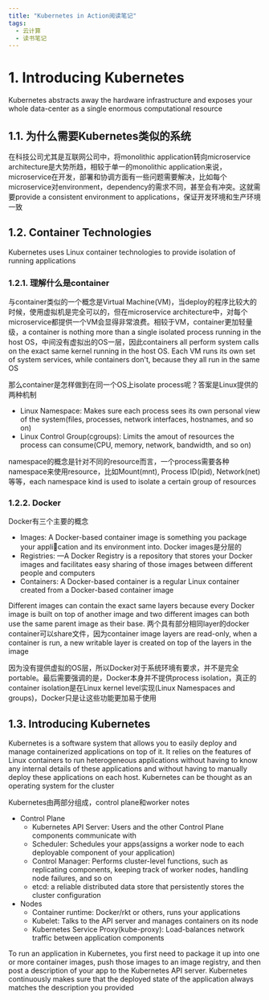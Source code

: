```yaml
---
title: "Kubernetes in Action阅读笔记"
tags:
  - 云计算
  - 读书笔记
---
```


# 1. Introducing Kubernetes

Kubernetes abstracts away the hardware infrastructure and exposes your whole data-center as a single enormous computational resource

## 1.1. 为什么需要Kubernetes类似的系统

在科技公司尤其是互联网公司中，将monolithic application转向microservice architecture是大势所趋，相较于单一的monolithic application来说，microservice在开发，部署和协调方面有一些问题需要解决，比如每个microservice对environment，dependency的需求不同，甚至会有冲突。这就需要provide a consistent environment to applications，保证开发环境和生产环境一致

## 1.2. Container Technologies

Kubernetes uses Linux container technologies to provide isolation of running applications

### 1.2.1. 理解什么是container

与container类似的一个概念是Virtual Machine(VM)，当deploy的程序比较大的时候，使用虚拟机是完全可以的，但在microservice architecture中，对每个microservice都提供一个VM会显得非常浪费。相较于VM，container更加轻量级，a container is nothing more than a single isolated process running in the host OS，中间没有虚拟出的OS一层，因此containers all perform system calls on the exact same kernel running in the host OS. Each VM runs its own set of system services, while containers don't, because they all run in the same OS

那么container是怎样做到在同一个OS上isolate process呢？答案是Linux提供的两种机制
- Linux Namespace: Makes sure each process sees its own personal view of the system(files, processes, network interfaces, hostnames, and so on)
- Linux Control Group(cgroups): Limits the amout of resources the process can consume(CPU, memory, network, bandwidth, and so on)

namespace的概念是针对不同的resource而言，一个process需要各种namespace来使用resource，比如Mount(mnt), Process ID(pid), Network(net)等等，each namespace kind is used to isolate a certain group of resources

### 1.2.2. Docker

Docker有三个主要的概念
- Images: A Docker-based container image is something you package your application and its environment into. Docker images是分层的
- Registries: —A Docker Registry is a repository that stores your Docker images and facilitates easy sharing of those images between different people and computers
- Containers: A Docker-based container is a regular Linux container created from a Docker-based container image

Different images can contain the exact same layers because every Docker image is built on top of another image and two different images can both use the same parent image as their base. 两个具有部分相同layer的docker container可以share文件，因为container image layers are read-only, when a container is run, a new writable layer is created on top of the layers in the image

因为没有提供虚拟的OS层，所以Docker对于系统环境有要求，并不是完全portable。最后需要强调的是，Docker本身并不提供process isolation，真正的container isolation是在Linux kernel level实现(Linux Namespaces and groups)，Docker只是让这些功能更加易于使用


## 1.3. Introducing Kubernetes

Kubernetes is a software system that allows you to easily deploy and manage containerized applications on top of it. It relies on the features of Linux containers to run heterogeneous applications without having to know any internal details of these applications and without having to manually deploy these applications on each host. Kubernetes can be thought as an operating system for the cluster

Kubernetes由两部分组成，control plane和worker notes
- Control Plane
    - Kubernetes API Server: Users and the other Control Plane components communicate with
    - Scheduler: Schedules your apps(assigns a worker node to each deployable component of your application)
    - Control Manager: Performs cluster-level functions, such as replicating components, keeping track of worker nodes, handling node failures, and so on
    - etcd: a reliable distributed data store that persistently stores the cluster configuration
- Nodes
    - Container runtime: Docker/rkt or others, runs your applications
    - Kubelet: Talks to the API server and manages containers on its node
    - Kubernetes Service Proxy(kube-proxy): Load-balances network traffic between application components

To run an application in Kubernetes, you first need to package it up into one or more container images, push those images to an image registry, and then post a description of your app to the Kubernetes API server. Kubernetes continuously makes sure that the deployed state of the application always matches the description you provided